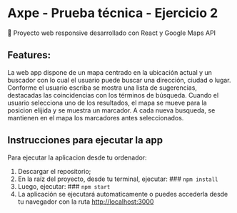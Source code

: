 # Axpe - Prueba técnica - Ejercicio 2

:round_pushpin: Proyecto web responsive desarrollado con React y Google Maps API 

## Features: 
La web app dispone de un mapa centrado en la ubicación actual y un buscador con lo cual el usuario puede buscar una dirección, ciudad o lugar. 
Conforme el usuario escriba se mostra una lista de sugerencias, destacadas las coincidencias con los términos de búsqueda.
Cuando el usuario selecciona uno de los resultados, el mapa se mueve para la posicion elijida y se muestra un marcador. A cada nueva busqueda, se mantienen en el mapa los marcadores antes seleccionados.

## Instrucciones para ejecutar la app
Para ejecutar la aplicacion desde tu ordenador: 
  1) Descargar el repositorio;
  2) En la raíz del proyecto, desde tu terminal, ejecutar:
    ### `npm install`
  3) Luego, ejecutar:
    ### `npm start`
  4) La aplicación se ejecutará automaticamente o puedes accederla desde tu navegador con la ruta [http://localhost:3000](http://localhost:3000)
